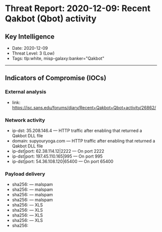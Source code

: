 # Threat Report: 2020-12-09: Recent Qakbot (Qbot) activity


## Key Intelligence
* Date: 2020-12-09
* Threat Level: 3 (Low)
* Tags: tlp:white, misp-galaxy:banker="Qakbot"

---

## Indicators of Compromise (IOCs)
### External analysis
* link: https://isc.sans.edu/forums/diary/Recent+Qakbot+Qbot+activity/26862/

### Network activity
* ip-dst: 35.208.146.4 — HTTP traffic after enabling that returned a Qakbot DLL file
* domain: supyouryoga.com — HTTP traffic after enabling that returned a Qakbot DLL file
* ip-dst|port: 62.38.114.12|2222 — On port 2222
* ip-dst|port: 197.45.110.165|995 — On port 995
* ip-dst|port: 54.36.108.120|65400 — On port 65400

### Payload delivery
* sha256: <sha256> — malspam
* sha256: <sha256> — malspam
* sha256: <sha256> — malspam
* sha256: <sha256> — malspam
* sha256: <sha256> — XLS
* sha256: <sha256> — XLS
* sha256: <sha256> — XLS
* sha256: <sha256> — XLS
* sha256: <sha256>
